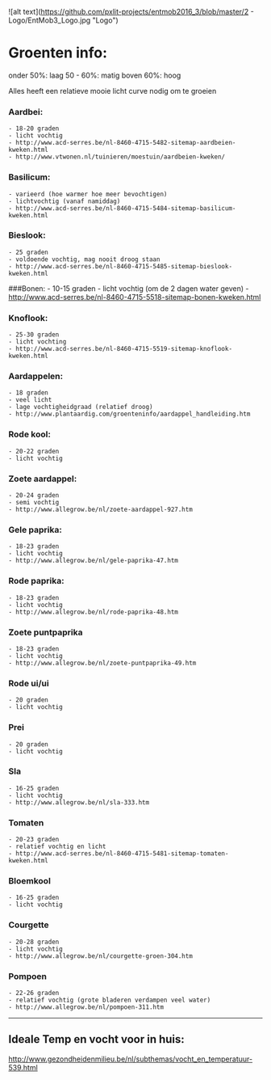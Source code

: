 ![alt text](https://github.com/pxlit-projects/entmob2016_3/blob/master/2 - Logo/EntMob3_Logo.jpg "Logo")

# Groenten info:

onder 50%: laag
50 - 60%: matig
boven 60%: hoog

Alles heeft een relatieve mooie licht curve nodig om te groeien

### Aardbei:
	- 18-20 graden
	- licht vochtig
	- http://www.acd-serres.be/nl-8460-4715-5482-sitemap-aardbeien-kweken.html
	- http://www.vtwonen.nl/tuinieren/moestuin/aardbeien-kweken/
	
### Basilicum:
	- varieerd (hoe warmer hoe meer bevochtigen)
	- lichtvochtig (vanaf namiddag)
	- http://www.acd-serres.be/nl-8460-4715-5484-sitemap-basilicum-kweken.html
	
### Bieslook:
	- 25 graden
	- voldoende vochtig, mag nooit droog staan
	- http://www.acd-serres.be/nl-8460-4715-5485-sitemap-bieslook-kweken.html
	
###Bonen:
	- 10-15 graden
	- licht vochtig (om de 2 dagen water geven)
	- http://www.acd-serres.be/nl-8460-4715-5518-sitemap-bonen-kweken.html
	
### Knoflook:
	- 25-30 graden
	- licht vochting
	- http://www.acd-serres.be/nl-8460-4715-5519-sitemap-knoflook-kweken.html
	
### Aardappelen:
	- 18 graden
	- veel licht
	- lage vochtigheidgraad (relatief droog)
	- http://www.plantaardig.com/groenteninfo/aardappel_handleiding.htm
	
### Rode kool:
	- 20-22 graden
	- licht vochtig
	
### Zoete aardappel:
	- 20-24 graden
	- semi vochtig
	- http://www.allegrow.be/nl/zoete-aardappel-927.htm
	
### Gele paprika:
	- 18-23 graden
	- licht vochtig
	- http://www.allegrow.be/nl/gele-paprika-47.htm

### Rode paprika:
	- 18-23 graden 
	- licht vochtig
	- http://www.allegrow.be/nl/rode-paprika-48.htm
	
### Zoete puntpaprika
	- 18-23 graden
	- licht vochtig
	- http://www.allegrow.be/nl/zoete-puntpaprika-49.htm
	
### Rode ui/ui
	- 20 graden
	- licht vochtig

### Prei
	- 20 graden
	- licht vochtig
	
### Sla
	- 16-25 graden
	- licht vochtig
	- http://www.allegrow.be/nl/sla-333.htm
	
### Tomaten
	- 20-23 graden
	- relatief vochtig en licht
	- http://www.acd-serres.be/nl-8460-4715-5481-sitemap-tomaten-kweken.html
	
### Bloemkool
	- 16-25 graden
	- licht vochtig
	
### Courgette
	- 20-28 graden
	- licht vochtig
	- http://www.allegrow.be/nl/courgette-groen-304.htm
	
### Pompoen
	- 22-26 graden
	- relatief vochtig (grote bladeren verdampen veel water)
	- http://www.allegrow.be/nl/pompoen-311.htm
	
____________________________________________________________________________________

## Ideale Temp en vocht voor in huis:

http://www.gezondheidenmilieu.be/nl/subthemas/vocht_en_temperatuur-539.html


